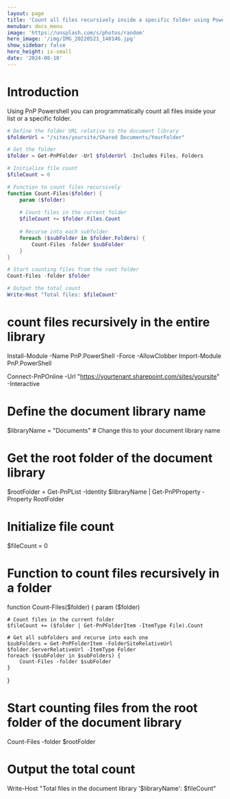 ```yaml
---
layout: page
title: 'Count all files recursively inside a specific folder using Powershell'
menubar: docs_menu
image: 'https://unsplash.com/s/photos/random'
hero_image: '/img/IMG_20220521_140146.jpg'
show_sidebar: false
hero_height: is-small
date: '2024-08-10'
---
```


# Introduction
Using PnP Powershell you can programmatically count all files inside your list or a specific folder.


```powershell
# Define the folder URL relative to the document library
$folderUrl = "/sites/yoursite/Shared Documents/YourFolder"

# Get the folder
$folder = Get-PnPFolder -Url $folderUrl -Includes Files, Folders

# Initialize file count
$fileCount = 0

# Function to count files recursively
function Count-Files($folder) {
    param ($folder)
    
    # Count files in the current folder
    $fileCount += $folder.Files.Count
    
    # Recurse into each subfolder
    foreach ($subFolder in $folder.Folders) {
        Count-Files -folder $subFolder
    }
}

# Start counting files from the root folder
Count-Files -folder $folder

# Output the total count
Write-Host "Total files: $fileCount"

```







# count files recursively in the entire library

Install-Module -Name PnP.PowerShell -Force -AllowClobber
Import-Module PnP.PowerShell

Connect-PnPOnline -Url "https://yourtenant.sharepoint.com/sites/yoursite" -Interactive


# Define the document library name
$libraryName = "Documents"  # Change this to your document library name

# Get the root folder of the document library
$rootFolder = Get-PnPList -Identity $libraryName | Get-PnPProperty -Property RootFolder

# Initialize file count
$fileCount = 0

# Function to count files recursively in a folder
function Count-Files($folder) {
    param ($folder)
    
    # Count files in the current folder
    $fileCount += ($folder | Get-PnPFolderItem -ItemType File).Count
    
    # Get all subfolders and recurse into each one
    $subFolders = Get-PnPFolderItem -FolderSiteRelativeUrl $folder.ServerRelativeUrl -ItemType Folder
    foreach ($subFolder in $subFolders) {
        Count-Files -folder $subFolder
    }
}

# Start counting files from the root folder of the document library
Count-Files -folder $rootFolder

# Output the total count
Write-Host "Total files in the document library '$libraryName': $fileCount"

